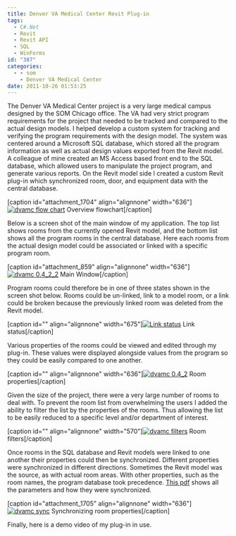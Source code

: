 ```yaml
---
title: Denver VA Medical Center Revit Plug-in
tags:
  - C#.Net
  - Revit
  - Revit API
  - SQL
  - WinForms
id: "387"
categories:
  - - som
    - Denver VA Medical Center
date: 2011-10-26 01:53:25
---
```


The Denver VA Medical Center project is a very large medical campus designed by the SOM Chicago office. The VA had very strict program requirements for the project that needed to be tracked and compared to the actual design models. I helped develop a custom system for tracking and verifying the program requirements with the design model. The system was centered around a Microsoft SQL database, which stored all the program information as well as actual design values exported from the Revit model. A colleague of mine created an MS Access based front end to the SQL database, which allowed users to manipulate the project program, and generate various reports. On the Revit model side I created a custom Revit plug-in which synchronized room, door, and equipment data with the central database.

\[caption id="attachment_1704" align="alignnone" width="636"\][![](http://www.ericanastas.com/wp-content/uploads/2011/10/dvamc-flow-chart-636x401.png "dvamc flow chart")](dvamc-flow-chart.png) Overview flowchart\[/caption\]

Below is a screen shot of the main window of my application. The top list shows rooms from the currently opened Revit model, and the bottom list shows all the program rooms in the central database. Here each rooms from the actual design model could be associated or linked with a specific program room.

\[caption id="attachment_859" align="alignnone" width="636"\][![](http://www.ericanastas.com/wp-content/uploads/2012/04/dvamc-0.4_2_2-636x477.jpg "dvamc 0.4_2_2")](dvamc-0.4_2_2.jpg) Main Window\[/caption\]

Program rooms could therefore be in one of three states shown in the screen shot below. Rooms could be un-linked, link to a model room, or a link could be broken because the previously linked room was deleted from the Revit model.

\[caption id="" align="alignnone" width="675"\][![](http://www.ericanastas.com/wp-content/uploads/2012/04/db-room-status.jpg "Link status")](db-room-status.jpg) Link status\[/caption\]

Various properties of the rooms could be viewed and edited through my plug-in. These values were displayed alongside values from the program so they could be easily compared to one another.

\[caption id="" align="alignnone" width="636"\][![](http://www.ericanastas.com/wp-content/uploads/2012/04/dvamc-0.4_2-636x479.jpg "dvamc 0.4_2")](dvamc-0.4_2.jpg) Room properties\[/caption\]

Given the size of the project, there were a very large number of rooms to deal with. To prevent the room list from overwhelming the users I added the ability to filter the list by the properties of the rooms. Thus allowing the list to be easily reduced to a specific level and/or department of interest.

\[caption id="" align="alignnone" width="570"\][![](http://www.ericanastas.com/wp-content/uploads/2012/04/dvamc-filters.jpg "dvamc filters")](dvamc-filters.jpg) Room filters\[/caption\]

Once rooms in the SQL database and Revit models were linked to one another their properties could then be synchronized. Different properties were synchronized in different directions. Sometimes the Revit model was the source, as with actual room areas. With other properties, such as the room names, the program database took precedence. [This pdf](http://www.ericanastas.com/?attachment_id=856) shows all the parameters and how they were synchronized.

\[caption id="attachment_1705" align="alignnone" width="636"\][![](http://www.ericanastas.com/wp-content/uploads/2011/10/dvamc-sync-636x404.png "dvamc sync")](dvamc-sync.png) Synchronizing room properties\[/caption\]

Finally, here is a demo video of my plug-in in use.
